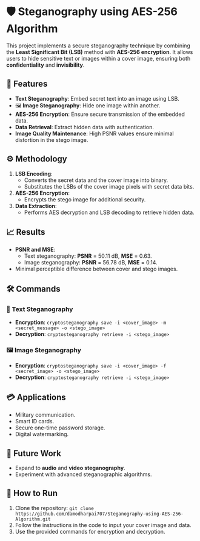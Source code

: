 # 🛡️ Steganography using AES-256 Algorithm

This project implements a secure steganography technique by combining the **Least Significant Bit (LSB)** method with **AES-256 encryption**. It allows users to hide sensitive text or images within a cover image, ensuring both **confidentiality** and **invisibility**.

## 🔐 Features
-  **Text Steganography**: Embed secret text into an image using LSB.
- 🖼 **Image Steganography**: Hide one image within another.
-  **AES-256 Encryption**: Ensure secure transmission of the embedded data.
-  **Data Retrieval**: Extract hidden data with authentication.
-  **Image Quality Maintenance**: High PSNR values ensure minimal distortion in the stego image.

## ⚙️ Methodology
1. **LSB Encoding**:
   -  Converts the secret data and the cover image into binary.
   -  Substitutes the LSBs of the cover image pixels with secret data bits.
2. **AES-256 Encryption**:
   -  Encrypts the stego image for additional security.
3. **Data Extraction**:
   -  Performs AES decryption and LSB decoding to retrieve hidden data.

## 📈 Results
- **PSNR and MSE**:
  -  Text steganography: **PSNR** = 50.11 dB, **MSE** = 0.63.
  -  Image steganography: **PSNR** = 56.78 dB, **MSE** = 0.14.
-  Minimal perceptible difference between cover and stego images.

## 🛠️ Commands
### 📝 Text Steganography
- **Encryption**: `cryptosteganography save -i <cover_image> -m <secret_message> -o <stego_image>`
- **Decryption**: `cryptosteganography retrieve -i <stego_image>`

### 🖼️ Image Steganography
- **Encryption**: `cryptosteganography save -i <cover_image> -f <secret_image> -o <stego_image>`
- **Decryption**: `cryptosteganography retrieve -i <stego_image>`

## 💳 Applications
-  Military communication.
-  Smart ID cards.
-  Secure one-time password storage.
-  Digital watermarking.

## 🚀 Future Work
-  Expand to **audio** and **video steganography**.
-  Experiment with advanced steganographic algorithms.

## 📖 How to Run
1. Clone the repository: `git clone https://github.com/damodharpai707/Steganography-using-AES-256-Algorithm.git`
2. Follow the instructions in the code to input your cover image and data.
3. Use the provided commands for encryption and decryption.
